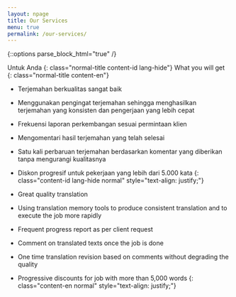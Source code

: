 ```yaml
---
layout: npage
title: Our Services
menu: true
permalink: /our-services/
---
```


{::options parse_block_html="true" /}

Untuk Anda
{: class="normal-title content-id lang-hide"}
What you will get
{: class="normal-title content-en"}  
  
- Terjemahan berkualitas sangat baik
- Menggunakan pengingat terjemahan sehingga menghasilkan terjemahan yang 
konsisten dan pengerjaan yang lebih cepat
- Frekuensi laporan perkembangan sesuai permintaan klien
- Mengomentari hasil terjemahan yang telah selesai
- Satu kali perbaruan terjemahan berdasarkan komentar yang diberikan tanpa 
mengurangi kualitasnya
- Diskon progresif untuk pekerjaan yang lebih dari 5.000 kata
{: class="content-id lang-hide normal" style="text-align: justify;"}  
  
- Great quality translation
- Using translation memory tools to produce consistent translation and 
to execute the job more rapidly
- Frequent progress report as per client request
- Comment on translated texts once the job is done
- One time translation revision based on comments without degrading the 
quality
- Progressive discounts for job with more than 5,000 words
{: class="content-en normal" style="text-align: justify;"}  
